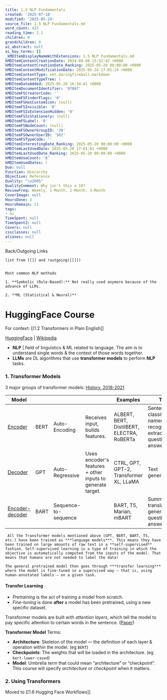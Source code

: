 ```yaml
---
title: 1.5 NLP Fundamentals
created: '2025-07-18'
modified: '2025-05-24'
source_file: 1.5 NLP Fundamentals.md
word_count: 423
reading_time: 2.1
children: 0
grandchildren: 0
ai_abstract: null
ai_key_terms: []
_kMDItemDisplayNameWithExtensions: 1.5 NLP Fundamentals.md
kMDItemContentCreationDate: 2024-09-08 15:52:42 +0000
kMDItemContentCreationDate_Ranking: 2025-05-20 00:00:00 +0000
kMDItemContentModificationDate: 2025-05-24 17:01:24 +0000
kMDItemContentType: net.daringfireball.markdown
kMDItemContentTypeTree: (
kMDItemDateAdded: 2025-05-20 16:34:41 +0000
kMDItemDocumentIdentifier: '97067'
kMDItemFSCreatorCode: ''
kMDItemFSFinderFlags: '0'
kMDItemFSHasCustomIcon: (null)
kMDItemFSInvisible: '0'
kMDItemFSIsExtensionHidden: '0'
kMDItemFSIsStationery: (null)
kMDItemFSLabel: '0'
kMDItemFSNodeCount: (null)
kMDItemFSOwnerGroupID: '20'
kMDItemFSOwnerUserID: '502'
kMDItemFSTypeCode: ''
kMDItemInterestingDate_Ranking: 2025-05-20 00:00:00 +0000
kMDItemLastUsedDate: 2025-05-20 17:01:01 +0000
kMDItemLastUsedDate_Ranking: 2025-05-20 00:00:00 +0000
kMDItemUseCount: '8'
kMDItemUsedDates: (
Due: null
Function: Hierarchy
Objective: Reference
Quality: "\u2605"
QualityComment: Why isn't this a 10?
ReviewFreq: Weekly, 1-Month, 2-Month, 3-Month
CoverImage: null
HoursDone: 3
HoursRemain: 11
tags:
- ai_
TimeSpent: null
TimeSpent2: null
Covers: null
cssclasses: null
aliases: null
---
```


Back/Outgoing Links
```dataview
list from [[]] and !outgoing([[]])
```

```ad-sam

Most common NLP methods

1. **Symbolic (Rule-Based):** Not really used anymore because of the advance of LLMs.

2. **ML (Statistical & Neural)**

```

# HuggingFace Course

For context: [[1.2 Transformers in Plain English]]

[HuggingFace](https://huggingface.co/learn/nlp-course/chapter1/1)  |  [Wikipedia](https://www.wikiwand.com/en/Transformer_(deep_learning_architecture))
- **NLP** | field of linguistics & ML related to language. The aim is to understand single words & the context of those words together.
- **LLMs** are DL algorithms that use **transformer models** to perform **NLP** tasks.


### 1. Transformer Models
3 major groups of transformer models: [History, 2018-2021](https://huggingface.co/datasets/huggingface-course/documentation-images/resolve/main/en/chapter1/transformers_chrono.svg)

| Model                                                                       |      |                      |                                                            | Examples                                   | Tasks                                                                            |
| --------------------------------------------------------------------------- | ---- | -------------------- | ---------------------------------------------------------- | ------------------------------------------ | -------------------------------------------------------------------------------- |
| [Encoder](https://huggingface.co/learn/nlp-course/chapter1/5?fw=pt)         | BERT | Auto-Encoding        | Receives input, builds features.                           | ALBERT, BERT, DistilBERT, ELECTRA, RoBERTa | Sentence classification, named entity recognition, extractive question answering |
| [Decoder](https://huggingface.co/learn/nlp-course/chapter1/6?fw=pt)         | GPT  | Auto-Regressive      | Uses encoder's features + other inputs to generate target. | CTRL, GPT, GPT-2, Transformer XL, LLaMA    | Text generation                                                                  |
| [Encoder-decoder](https://huggingface.co/learn/nlp-course/chapter1/7?fw=pt) | BART | Sequence-to-sequence |                                                            | BART, T5, Marian, mBART                    | Summarization, translation, generative question answering                        |

```ad-sam
 All the Transformer models mentioned above (GPT, BERT, BART, T5, etc.) have been trained as ***language models***. This means they have been trained on large amounts of raw text in a **self-supervised** fashion. Self-supervised learning is a type of training in which the objective is automatically computed from the inputs of the model. That means that humans are not needed to label the data!

The general pretrained model then goes through ***transfer learning*** where the model is fine-tuned in a supervised way — that is, using human-annotated labels — on a given task.
```


#### Transfer Learning
- *Pretraining* is the act of training a model from scratch.
- *Fine-tuning* is done **after** a model has been pretrained, using a new specific dataset.

Transformer models are built with *attention layers*, which tell the model to pay specific attention to certain words in the sentence. ([Paper](https://arxiv.org/abs/1706.03762))

**Transformer Model** Terms:
- **Architecture**: Skeleton of the model — the definition of each layer & operation within the model. (eg `BERT`)
- **Checkpoints**: The weights that will be loaded in the architecture. (eg `bert-lower-cased`)
- **Model**: Umbrella term that could mean “architecture” or “checkpoint”. This course will specify *architecture* or *checkpoint* when it matters.


### 2. Using Transformers

Moved to [[1.6 Hugging Face Workflows]]


